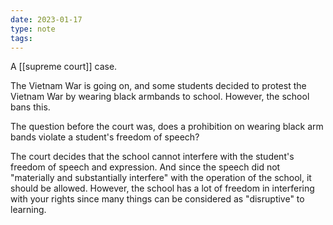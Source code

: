 ```yaml
---
date: 2023-01-17
type: note
tags:
---
```


A [[supreme court]] case.

The Vietnam War is going on, and some students decided to protest the Vietnam War by wearing black armbands to school. However, the school bans this.

The question before the court was, does a prohibition on wearing black arm bands violate a student's freedom of speech?

The court decides that the school cannot interfere with the student's freedom of speech and expression. And since the speech did not "materially and substantially interfere" with the operation of the school, it should be allowed. However, the school has a lot of freedom in interfering with your rights since many things can be considered as "disruptive" to learning.
